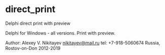 # direct_print
Delphi direct print with preview

Delphi for Windows - all versions.
Print with preview.

Author:
Alexey V. Nikitayev
nikitayev@mail.ru
tel: +7-918-5060674
Russia, Rostov-on-Don
2012-2019

